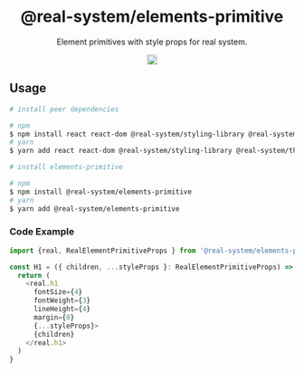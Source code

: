 <h1 align="center">@real-system/elements-primitive</h1>
<p align="center">Element primitives with style props for real system.</p>
<p align="center">
<a href="https://www.npmjs.com/package/@real-system/elements-primitive"><img src="https://badgen.net/npm/v/@real-system/elements-primitive?label=&icon=npm&color=blue" alt="npm version" height="18"/></a>
</p>

## Usage

```bash
# install peer dependencies

# npm
$ npm install react react-dom @real-system/styling-library @real-system/theme-library
# yarn
$ yarn add react react-dom @real-system/styling-library @real-system/theme-library

# install elements-primitive

# npm
$ npm install @real-system/elements-primitive
# yarn
$ yarn add @real-system/elements-primitive
```

### Code Example

```typescript
import {real, RealElementPrimitiveProps } from '@real-system/elements-primitive';

const H1 = ({ children, ...styleProps }: RealElementPrimitiveProps) => {
  return (
    <real.h1
      fontSize={4}
      fontWeight={3}
      lineHeight={4}
      margin={0}
      {...styleProps}>
      {children}
    </real.h1>
  )
}

```
